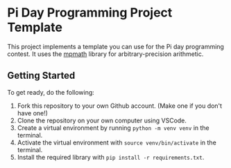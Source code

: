 # Pi Day Programming Project Template
This project implements a template you can use for the Pi day programming contest. It uses the [mpmath](https://mpmath.org/) library for arbitrary-precision arithmetic.
## Getting Started
 To get ready, do the following:
1. Fork this repository to your own Github account. (Make one if you don't have one!)
2. Clone the repository on your own computer using VSCode.
3. Create a virtual environment by running `python -m venv venv` in the terminal.
4. Activate the virtual environment with `source venv/bin/activate` in the terminal.
5. Install the required library with `pip install -r requirements.txt`.


